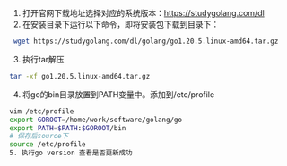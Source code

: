 1. 打开官网下载地址选择对应的系统版本：https://studygolang.com/dl
2. 在安装目录下运行以下命令，即将安装包下载到目录下：
```sh
 wget https://studygolang.com/dl/golang/go1.20.5.linux-amd64.tar.gz
```
3. 执行tar解压
```sh
tar -xf go1.20.5.linux-amd64.tar.gz
```
4. 将go的bin目录放置到PATH变量中。添加到/etc/profile
```sh
vim /etc/profile
export GOROOT=/home/work/software/golang/go
export PATH=$PATH:$GOROOT/bin
# 保存后source下
source /etc/profile
5. 执行go version 查看是否更新成功

